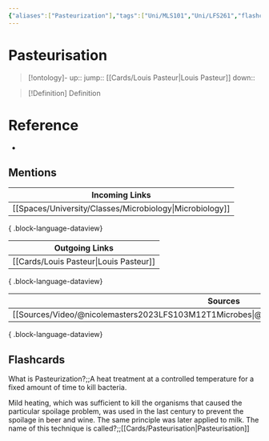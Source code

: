 ```yaml
---
{"aliases":["Pasteurization"],"tags":["Uni/MLS101","Uni/LFS261","flashcards/LFS261"],"dg-publish":true,"permalink":"/cards/pasteurisation/","dgPassFrontmatter":true}
---
```


# Pasteurisation

> [!ontology]-
> up:: 
> jump:: [[Cards/Louis Pasteur\|Louis Pasteur]]
> down:: 

> [!Definition] Definition
> 

# Reference
- 

## Mentions
| Incoming Links                                              |
| ----------------------------------------------------------- |
| [[Spaces/University/Classes/Microbiology\|Microbiology]] |

{ .block-language-dataview}

| Outgoing Links                            |
| ----------------------------------------- |
| [[Cards/Louis Pasteur\|Louis Pasteur]] |

{ .block-language-dataview}

| Sources                                                                                           |
| ------------------------------------------------------------------------------------------------- |
| [[Sources/Video/@nicolemasters2023LFS103M12T1Microbes\|@nicolemasters2023LFS103M12T1Microbes]] |

{ .block-language-dataview}

## Flashcards 

What is Pasteurization?;;A heat treatment at a controlled temperature for a fixed amount of time to kill bacteria.

Mild heating, which was sufficient to kill the organisms that caused the particular spoilage problem, was used in the last century to prevent the spoilage in beer and wine. The same principle was later applied to milk. The name of this technique is called?;;[[Cards/Pasteurisation\|Pasteurisation]]